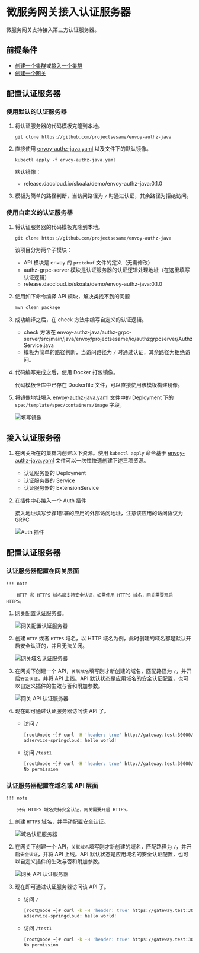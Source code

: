 # 微服务网关接入认证服务器

微服务网关支持接入第三方认证服务器。

## 前提条件

- [创建一个集群](../../kpanda/user-guide/clusters/create-cluster.md)或[接入一个集群](../../kpanda/user-guide/clusters/integrate-cluster.md)
- [创建一个网关](../gateway/index.md)

## 配置认证服务器

### 使用默认的认证服务器

1. 将认证服务器的代码模板克隆到本地。

    ```
    git clone https://github.com/projectsesame/envoy-authz-java
    ```

2. 直接使用 [envoy-authz-java.yaml](https://github.com/projectsesame/envoy-authz-java/blob/main/envoy-authz-java.yaml)
   以及文件下的默认镜像。

    ```
    kubectl apply -f envoy-authz-java.yaml
    ```

    默认镜像：

    - release.daocloud.io/skoala/demo/envoy-authz-java:0.1.0

3. 模板为简单的路径判断，当访问路径为 `/` 时通过认证，其余路径为拒绝访问。

### 使用自定义的认证服务器

1. 将认证服务器的代码模板克隆到本地。

    ```
    git clone https://github.com/projectsesame/envoy-authz-java
    ```

    该项目分为两个子模块：

    - API 模块是 envoy 的 `protobuf` 文件的定义（无需修改）
    - authz-grpc-server 模块是认证服务器的认证逻辑处理地址（在这里填写认证逻辑）
    - release.daocloud.io/skoala/demo/envoy-authz-java:0.1.0

2. 使用如下命令编译 API 模块，解决类找不到的问题

    ```bash
    mvn clean package
    ```

3. 成功编译之后，在 check 方法中编写自定义的认证逻辑。

    - check 方法在 envoy-authz-java/authz-grpc-server/src/main/java/envoy/projectsesame/io/authzgrpcserver/AuthzService.java
    - 模板为简单的路径判断，当访问路径为 `/` 时通过认证，其余路径为拒绝访问。

4. 代码编写完成之后，使用 Docker 打包镜像。

    代码模板仓库中已存在 Dockerfile 文件，可以直接使用该模板构建镜像。

5. 将镜像地址填入 [envoy-authz-java.yaml](https://github.com/projectsesame/envoy-authz-java/blob/main/all-in-one-contour.yaml) 文件中的 Deployment 下的 `spec/template/spec/containers/image` 字段。

    ![填写镜像](https://docs.daocloud.io/daocloud-docs-images/docs/skoala/images/jwt04.png)

## 接入认证服务器

1. 在网关所在的集群内创建以下资源。使用 `kubectl apply` 命令基于
   [envoy-authz-java.yaml](https://github.com/projectsesame/envoy-authz-java/blob/main/envoy-authz-java.yaml)
   文件可以一次性快速创建下述三项资源。

    - 认证服务器的 Deployment
    - 认证服务器的 Service
    - 认证服务器的 ExtensionService

2. 在插件中心接入一个 Auth 插件

    接入地址填写步骤1部署的应用的外部访问地址，注意该应用的访问协议为 GRPC

    ![Auth 插件](../images/auth-plugin.png)


## 配置认证服务器

### 认证服务器配置在网关层面

    !!! note

        HTTP 和 HTTPS 域名都支持安全认证，如需使用 HTTPS 域名，网关需要开启 HTTPS。

1. 网关配置认证服务器。

    ![网关配置认证服务器](../images/gateway-auth-plugin.png)

2. 创建 `HTTP` 或者 `HTTPS` 域名，以 HTTP 域名为例，此时创建的域名都是默认开启安全认证的，并且无法关闭。

    ![网关域名认证服务器](../images/gateway-virtualhost-auth-plugin.png)

3. 在网关下创建一个 API，`关联域名`填写刚才新创建的域名，匹配路径为 `/`，并开启`安全认证`，并将 API 上线。API 默认状态是应用域名的安全认证配置，也可以自定义插件的生效与否和附加参数。

    ![网关 API 认证服务器](../images/gateway-api-auth-plugin.png)

4. 现在即可通过认证服务器访问该 API 了。

   - 访问 `/`

        ```bash
        [root@node ~]# curl -H 'header: true' http://gateway.test:30000/
        adservice-springcloud: hello world!
        ```

    - 访问 `/test1`

        ```bash
        [root@node ~]# curl -H 'header: true' http://gateway.test:30000/test1
        No permission
        ```

### 认证服务器配置在域名或 API 层面

    !!! note

        只有 HTTPS 域名支持安全认证，网关需要开启 HTTPS。

1. 创建 `HTTPS` 域名，并手动配置安全认证。

    ![域名认证服务器](../images/virtualhost-auth-plugin.png)

2. 在网关下创建一个 API，`关联域名`填写刚才新创建的域名，匹配路径为 `/`，并开启`安全认证`，并将 API 上线。API 默认状态是应用域名的安全认证配置，也可以自定义插件的生效与否和附加参数。

    ![网关 API 认证服务器](../images/gateway-api-auth-plugin.png)

3. 现在即可通过认证服务器访问该 API 了。

   - 访问 `/`

        ```bash
        [root@node ~]# curl -k -H 'header: true' https://gateway.test:30001/
        adservice-springcloud: hello world!
        ```

    - 访问 `/test1`

        ```bash
        [root@node ~]# curl -k -H 'header: true' https://gateway.test:30001/test1
        No permission
        ```
